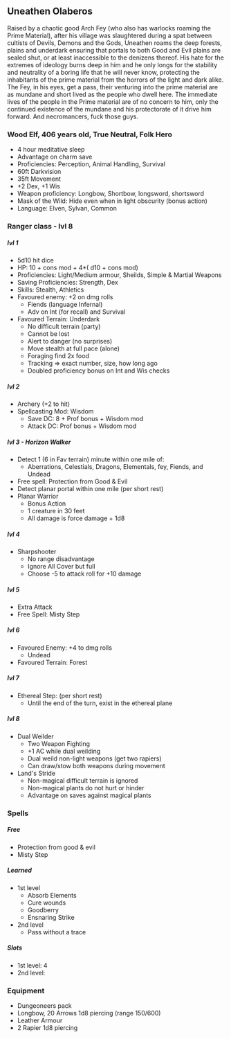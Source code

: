 ## Uneathen Olaberos
Raised by a chaotic good Arch Fey (who also has warlocks roaming the Prime Material), after his village was slaughtered 
during a spat between cultists of Devils, Demons and the Gods, Uneathen roams the deep forests, plains and underdark
ensuring that portals to both Good and Evil plains are sealed shut, or at least inaccessible to the denizens thereof.
His hate for the extremes of ideology burns deep in him and he only longs for the stability and neutrality of a boring 
life that he will never know, protecting the inhabitants of the prime material from the horrors of the light and dark 
alike. The Fey, in his eyes, get a pass, their venturing into the prime material are as mundane and short lived as the
people who dwell here. The immediate lives of the people in the Prime material are of no concern to him, only the continued
existence of the mundane and his protectorate of it drive him forward. And necromancers, fuck those guys.

### Wood Elf, 406 years old, True Neutral, Folk Hero
- 4 hour meditative sleep
- Advantage on charm save
- Proficiencies: Perception, Animal Handling, Survival
- 60ft Darkvision
- 35ft Movement
- +2 Dex, +1 Wis
- Weapon proficiency: Longbow, Shortbow, longsword, shortsword
- Mask of the Wild: Hide even when in light obscurity (bonus action)
- Language: Elven, Sylvan, Common

### Ranger class - lvl 8
##### lvl 1
- 5d10 hit dice
- HP: 10 + cons mod + 4*( d10 + cons mod)
- Proficiencies:
    Light/Medium armour, Sheilds, Simple & Martial Weapons
- Saving Proficiencies:
    Strength, Dex
- Skills: Stealth, Athletics
- Favoured enemy: +2 on dmg rolls
    - Fiends (language Infernal)
    - Adv on Int (for recall) and Survival
- Favoured Terrain: Underdark 
    - No difficult terrain (party)
    - Cannot be lost
    - Alert to danger (no surprises)
    - Move stealth at full pace (alone)
    - Foraging find 2x food
    - Tracking => exact number, size, how long ago
    - Doubled proficiency bonus on Int and Wis checks
##### lvl 2
- Archery (+2 to hit) 
- Spellcasting Mod: Wisdom
    - Save DC: 8 + Prof bonus + Wisdom mod
    - Attack DC: Prof bonus + Wisdom mod
##### lvl 3 - Horizon Walker
- Detect 1 (6 in Fav terrain) minute within one mile of:
    - Aberrations, Celestials, Dragons, Elementals, fey, Fiends, and Undead
- Free spell: Protection from Good & Evil
- Detect planar portal within one mile (per short rest)
- Planar Warrior
    - Bonus Action
    - 1 creature in 30 feet
    - All damage is force damage + 1d8 
##### lvl 4
- Sharpshooter
    - No range disadvantage
    - Ignore All Cover but full
    - Choose -5 to attack roll for +10 damage
##### lvl 5
- Extra Attack
- Free Spell: Misty Step
##### lvl 6
- Favoured Enemy: +4 to dmg rolls
    - Undead
- Favoured Terrain: Forest
##### lvl 7
- Ethereal Step: (per short rest)
    - Until the end of the turn, exist in the ethereal plane
##### lvl 8
- Dual Weilder
    - Two Weapon Fighting
    - +1 AC while dual weilding
    - Dual weild non-light weapons (get two rapiers)
    - Can draw/stow both weapons during movement
- Land's Stride
    - Non-magical difficult terrain is ignored
    - Non-magical plants do not hurt or hinder
    - Advantage on saves against magical plants


### Spells
##### Free
- Protection from good & evil
- Misty Step
##### Learned
- 1st level
    - Absorb Elements
    - Cure wounds
    - Goodberry
    - Ensnaring Strike
- 2nd level
    - Pass without a trace
##### Slots
- 1st level: 4
- 2nd level: 

 
### Equipment
- Dungeoneers pack
- Longbow, 20 Arrows 1d8 piercing (range 150/600)
- Leather Armour
- 2 Rapier 1d8 piercing

